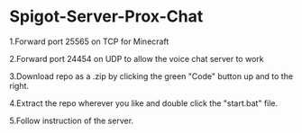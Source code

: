 # Spigot-Server-Prox-Chat

1.Forward port 25565 on TCP for Minecraft

2.Forward port 24454 on UDP to allow the voice chat server to work

3.Download repo as a .zip by clicking the green "Code" button up and to the right.

4.Extract the repo wherever you like and double click the "start.bat" file.

5.Follow instruction of the server.
